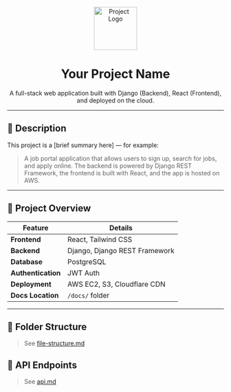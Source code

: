 <p align="center">
  <img src="https://dmfu.in/images/DMFU.png" alt="Project Logo" width="100"/>
</p>

<h1 align="center">Your Project Name</h1>

<p align="center">
  A full-stack web application built with Django (Backend), React (Frontend), and deployed on the cloud.
</p>

---

## 📝 Description

This project is a [brief summary here] — for example:

> A job portal application that allows users to sign up, search for jobs, and apply online. The backend is powered by Django REST Framework, the frontend is built with React, and the app is hosted on AWS.

---

## 🧾 Project Overview

| Feature         | Details                         |
|----------------|----------------------------------|
| **Frontend**    | React, Tailwind CSS              |
| **Backend**     | Django, Django REST Framework    |
| **Database**    | PostgreSQL                       |
| **Authentication** | JWT Auth                   |
| **Deployment**  | AWS EC2, S3, Cloudflare CDN      |
| **Docs Location** | `/docs/` folder               |

---

## 📁 Folder Structure

> See [file-structure.md](./file-structure.md)

## 🔗 API Endpoints

> See [api.md](./api.md)

